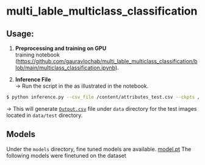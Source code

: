 # multi_lable_multiclass_classification

## Usage:

1. **Preprocessing and training on GPU**<br>
  training notebook (https://github.com/gauravlochab/multi_lable_multiclass_classification/blob/main/multiclass_classification.ipynb).<br>

2. **Inference File** <br>
-> Run the script in the as illustrated in the notebook.<br>
```bash 
$ python inference.py --csv_file /content/attributes_test.csv --ckpts /content/drive/MyDrive/outputs/model.pth
```
-> This will generate [`Output.csv`]([https://github.com/gauravlochab/multi_lable_multiclass_classification/blob/main/Output.csv]) file under `data` directory for the test images located in `data/test` directory. 

## Models
Under the `models` directory, fine tuned models are available.
[model.pt](https://drive.google.com/file/d/1-D4QzRDhtlFqj4wzZUj4s9TpS2xA369t/view?usp=sharing)
The following models were finetuned on the dataset<br>

